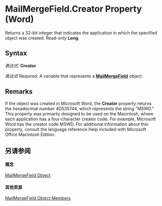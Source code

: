 
# MailMergeField.Creator Property (Word)

Returns a 32-bit integer that indicates the application in which the specified object was created. Read-only  **Long**.


## Syntax

 _表达式_. **Creator**

 _表达式_ Required. A variable that represents a **[MailMergeField](8beb6228-079c-008c-10aa-3f8f711fcf5c.md)** object.


## Remarks

If the object was created in Microsoft Word, the  **Creator** property returns the hexadecimal number 4D535744, which represents the string "MSWD." This property was primarily designed to be used on the Macintosh, where each application has a four-character creator code. For example, Microsoft Word has the creator code MSWD. For additional information about this property, consult the language reference Help included with Microsoft Office Macintosh Edition.


## 另请参阅


#### 概念


[MailMergeField Object](8beb6228-079c-008c-10aa-3f8f711fcf5c.md)
#### 其他资源


[MailMergeField Object Members](http://msdn.microsoft.com/library/c50297da-7c70-d74b-427e-60e3503ed570%28Office.15%29.aspx)